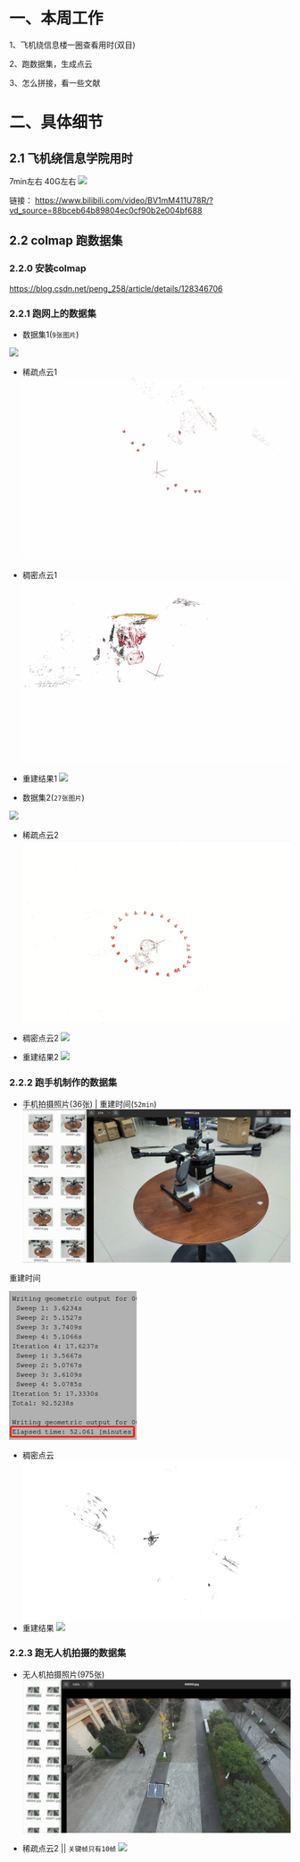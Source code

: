 # 一、本周工作
1、飞机绕信息楼一圈查看用时(双目)

2、跑数据集，生成点云

3、怎么拼接，看一些文献

# 二、具体细节
## 2.1 飞机绕信息学院用时
7min左右  40G左右
![](https://github.com/ZYJ-Group/darren_pty/blob/main/darren_pty/pic(Ninth%20week)/30.png)

链接： https://www.bilibili.com/video/BV1mM411U78R/?vd_source=88bceb64b89804ec0cf90b2e004bf688


## 2.2 colmap 跑数据集
### 2.2.0 安装colmap
https://blog.csdn.net/peng_258/article/details/128346706

### 2.2.1 跑网上的数据集
- 数据集1(```9张图片```)

![](https://github.com/AIBluefisher/ComputerVisionDatasets/blob/master/Datasets/ET/et005.jpg)

- 稀疏点云1
![](https://github.com/ZYJ-Group/darren_pty/blob/main/darren_pty/pic(Ninth%20week)/1.gif)

- 稠密点云1
![](https://github.com/ZYJ-Group/darren_pty/blob/main/darren_pty/pic(Ninth%20week)/4.gif)
- 重建结果1
![](https://github.com/ZYJ-Group/darren_pty/blob/main/darren_pty/pic(Ninth%20week)/5.gif)

- 数据集2(```27张图片```)

![](https://github.com/AIBluefisher/ComputerVisionDatasets/blob/master/Datasets/david/B00.jpg)

- 稀疏点云2
![](https://github.com/ZYJ-Group/darren_pty/blob/main/darren_pty/pic(Ninth%20week)/7.gif)

- 稠密点云2
![](https://github.com/ZYJ-Group/darren_pty/blob/main/darren_pty/pic(Ninth%20week)/8.gif)
- 重建结果2
![](https://github.com/ZYJ-Group/darren_pty/blob/main/darren_pty/pic(Ninth%20week)/9.gif)

### 2.2.2 跑手机制作的数据集
- 手机拍摄照片(36张) | 重建时间(```52min```)
![](https://github.com/ZYJ-Group/darren_pty/blob/main/darren_pty/pic(Ninth%20week)/32.png)

重建时间

![](https://github.com/ZYJ-Group/darren_pty/blob/main/darren_pty/pic(Ninth%20week)/34.png)

- 稠密点云
![](https://github.com/ZYJ-Group/darren_pty/blob/main/darren_pty/pic(Ninth%20week)/11.gif)
- 重建结果
![](https://github.com/ZYJ-Group/darren_pty/blob/main/darren_pty/pic(Ninth%20week)/12.gif)

### 2.2.3 跑无人机拍摄的数据集
- 无人机拍摄照片(975张)
![](https://github.com/ZYJ-Group/darren_pty/blob/main/darren_pty/pic(Ninth%20week)/33.png)

- 稀疏点云2 || ```关键帧只有10帧```
![](https://github.com/ZYJ-Group/darren_pty/blob/main/darren_pty/pic(Ninth%20week)/10.gif)


